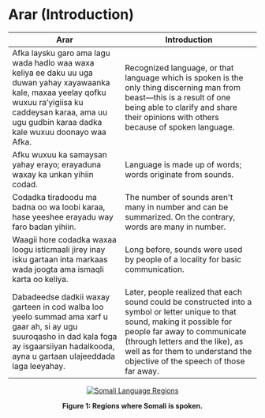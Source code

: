 # Arar (Introduction)

| **Arar**                                                                                          | **Introduction**                                                                                 |
|---------------------------------------------------------------------------------------------------|---------------------------------------------------------------------------------------------------|
| Afka laysku garo ama lagu wada hadlo waa waxa keliya ee daku uu uga duwan yahay xayawaanka kale, maxaa yeelay qofku wuxuu ra’yigiisa ku caddeysan karaa, ama uu ugu gudbin karaa dadka kale wuxuu doonayo waa Afka. | Recognized language, or that language which is spoken is the only thing discerning man from beast—this is a result of one being able to clarify and share their opinions with others because of spoken language. |
| Afku wuxuu ka samaysan yahay erayo; erayaduna waxay ka unkan yihiin codad.                       | Language is made up of words; words originate from sounds.                                        |
| Codadka tiradoodu ma badna oo wa loobi karaa, hase yeeshee erayadu way faro badan yihiin.        | The number of sounds aren't many in number and can be summarized. On the contrary, words are many in number. |
| Waagii hore codadka waxaa loogu isticmaali jirey inay isku gartaan inta markaas wada joogta ama ismaqli karta oo keliya. | Long before, sounds were used by people of a locality for basic communication.                   |
| Dabadeedse dadkii waxay garteen in cod walba loo yeelo summad ama xarf u gaar ah, si ay ugu suuroqasho in dad kala foga ay isgaarsiiyan hadalkooda, ayna u gartaan ulajeeddada laga leeyahay. | Later, people realized that each sound could be constructed into a symbol or letter unique to that sound, making it possible for people far away to communicate (through letters and the like), as well as for them to understand the objective of the speech of those far away. |

<p align="center">
  <a href="https://upload.wikimedia.org/wikipedia/commons/2/26/Somali_map.jpg" target="_blank">
    <img src="https://upload.wikimedia.org/wikipedia/commons/2/26/Somali_map.jpg" alt="Somali Language Regions" />
  </a>
</p>

<p align="center">
  <strong>Figure 1: Regions where Somali is spoken.</strong>
</p>

